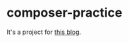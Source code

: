 # composer-practice
It's a project for [this blog](https://szlforgithub.github.io/post/composer_package/).
